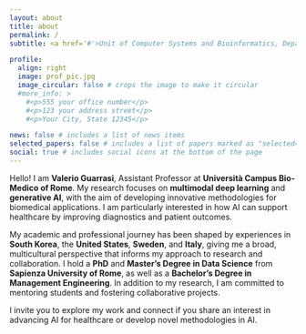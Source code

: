 ```yaml
---
layout: about
title: about
permalink: /
subtitle: <a href='#'>Unit of Computer Systems and Bioinformatics, Department of Engineering, Università Campus Bio-Medico di Roma</a>. Via Álvaro del Portillo, 21, 00128 Rome RM, Italy

profile:
  align: right
  image: prof_pic.jpg
  image_circular: false # crops the image to make it circular
  #more_info: >
    #<p>555 your office number</p>
    #<p>123 your address street</p>
    #<p>Your City, State 12345</p>

news: false # includes a list of news items
selected_papers: false # includes a list of papers marked as "selected={true}"
social: true # includes social icons at the bottom of the page
---
```


Hello! I am **Valerio Guarrasi**, Assistant Professor at **Università Campus Bio-Medico of Rome**. My research focuses on **multimodal deep learning** and **generative AI**, with the aim of developing innovative methodologies for biomedical applications. I am particularly interested in how AI can support healthcare by improving diagnostics and patient outcomes.

My academic and professional journey has been shaped by experiences in **South Korea**, the **United States**, **Sweden**, and **Italy**, giving me a broad, multicultural perspective that informs my approach to research and collaboration. I hold a **PhD** and **Master’s Degree in Data Science** from **Sapienza University of Rome**, as well as a **Bachelor’s Degree in Management Engineering**. In addition to my research, I am committed to mentoring students and fostering collaborative projects.

I invite you to explore my work and connect if you share an interest in advancing AI for healthcare or develop novel methodologies in AI.
